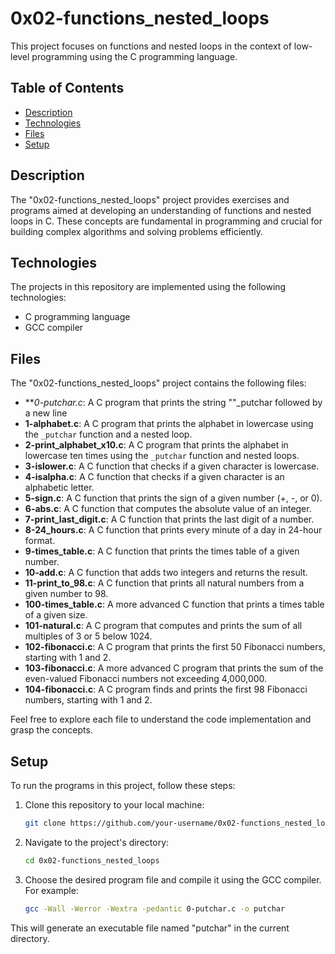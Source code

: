 # 0x02-functions_nested_loops

This project focuses on functions and nested loops in the context of low-level programming using the C programming language.

## Table of Contents

- [Description](#description)
- [Technologies](#technologies)
- [Files](#files)
- [Setup](#setup)

## Description

The "0x02-functions_nested_loops" project provides exercises and programs aimed at developing an understanding of functions and nested loops in C. These concepts are fundamental in programming and crucial for building complex algorithms and solving problems efficiently.

## Technologies

The projects in this repository are implemented using the following technologies:

- C programming language
- GCC compiler

## Files

The "0x02-functions_nested_loops" project contains the following files:

- ***0-putchar.c*: A C program that prints the string ""_putchar followed by a new line
- **1-alphabet.c**: A C program that prints the alphabet in lowercase using the `_putchar` function and a nested loop.
- **2-print_alphabet_x10.c**: A C program that prints the alphabet in lowercase ten times using the `_putchar` function and nested loops.
- **3-islower.c**: A C function that checks if a given character is lowercase.
- **4-isalpha.c**: A C function that checks if a given character is an alphabetic letter.
- **5-sign.c**: A C function that prints the sign of a given number (+, -, or 0).
- **6-abs.c**: A C function that computes the absolute value of an integer.
- **7-print_last_digit.c**: A C function that prints the last digit of a number.
- **8-24_hours.c**: A C function that prints every minute of a day in 24-hour format.
- **9-times_table.c**: A C function that prints the times table of a given number.
- **10-add.c**: A C function that adds two integers and returns the result.
- **11-print_to_98.c**: A C function that prints all natural numbers from a given number to 98.
- **100-times_table.c**: A more advanced C function that prints a times table of a given size.
- **101-natural.c**: A C program that computes and prints the sum of all multiples of 3 or 5 below 1024.
- **102-fibonacci.c**: A C program that prints the first 50 Fibonacci numbers, starting with 1 and 2.
- **103-fibonacci.c**: A more advanced C program that prints the sum of the even-valued Fibonacci numbers not exceeding 4,000,000.
- **104-fibonacci.c**: A C program finds and prints the first 98 Fibonacci numbers, starting with 1 and 2.

Feel free to explore each file to understand the code implementation and grasp the concepts.

## Setup

To run the programs in this project, follow these steps:

1. Clone this repository to your local machine:

   ```bash
   git clone https://github.com/your-username/0x02-functions_nested_loops.git

2. Navigate to the project's directory:

   ```bash
   cd 0x02-functions_nested_loops

3. Choose the desired program file and compile it using the GCC compiler. For example:

   ```bash
   gcc -Wall -Werror -Wextra -pedantic 0-putchar.c -o putchar

This will generate an executable file named "putchar" in the current directory.
